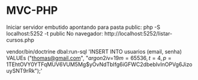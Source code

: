 # MVC-PHP

Iniciar servidor embutido apontando para pasta public:  php -S localhost:5252 -t public
No navegador: http://localhost:5252/listar-cursos.php

vendor/bin/doctrine dbal:run-sql 'INSERT INTO usuarios (email, senha) VALUEs ("thomas@gmail.com", "$argon2i$v=19$m=65536,t=4,p=1$TEhtOVY0YTFqMUV6VUM5Mg$yOvNdTbIfg6iGFWC2dbebIvInOPVg6JizouySNT9rRk");'